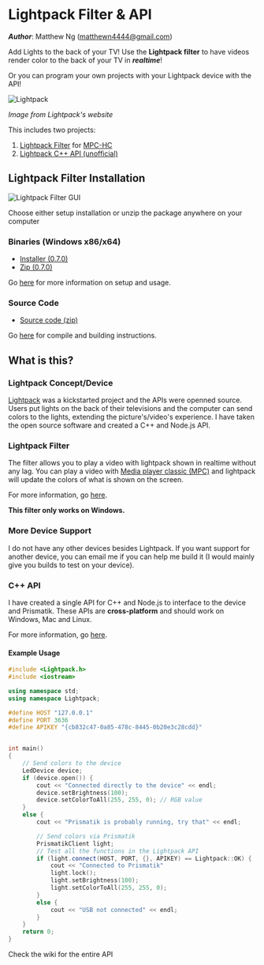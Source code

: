 # Lightpack Filter & API

**_Author_**: Matthew Ng (matthewn4444@gmail.com)

Add Lights to the back of your TV! Use the **Lightpack filter** to have videos
render color to the back of your TV in ***realtime***!

Or you can program your own projects with your Lightpack device with the API!

![Lightpack](http://i.imgur.com/Kym2v0c.jpg)

_Image from Lightpack's website_

This includes two projects:

1. [Lightpack Filter](https://github.com/matthewn4444/Lightpack-Filter-and-API/wiki/Usage) for [MPC-HC](https://mpc-hc.org/)
2. [Lightpack C++ API (unofficial)](https://github.com/matthewn4444/Lightpack-Filter-and-API/wiki/Lightpack-API)

## Lightpack Filter Installation

![Lightpack Filter GUI](https://github.com/matthewn4444/Lightpack-Filter-and-API/blob/master/directshow/Lightpack-filter-gui/design/front-image.PNG)

Choose either setup installation or unzip the package anywhere on your computer

### Binaries (Windows x86/x64)

- [Installer (0.7.0)](https://github.com/matthewn4444/Lightpack-Filter-and-API/releases/download/v0.7.0/setup.exe)
- [Zip (0.7.0)](https://github.com/matthewn4444/Lightpack-Filter-and-API/releases/download/v0.7.0/lightpack-filter.zip)

Go [here](https://github.com/matthewn4444/Lightpack-Filter-and-API/wiki/Installation) for more information on setup and usage.

### Source Code
- [Source code (zip)](https://github.com/matthewn4444/Lightpack-Filter-and-API/archive/v0.7.0.zip)

Go [here](https://github.com/matthewn4444/Lightpack-Filter-and-API/wiki/Building-the-Source) for compile and building instructions.

## What is this?

### Lightpack Concept/Device
[Lightpack](http://lightpack.tv/) was a kickstarted project and the APIs were openned
source. Users put lights on the back of their televisions and the computer can send
colors to the lights, extending the picture's/video's experience. I have taken
the open source software and created a C++ and Node.js API.

### Lightpack Filter

The filter allows you to play a video with lightpack shown in realtime without any
lag. You can play a video with [Media player classic (MPC)](http://mpc-hc.org/) and
lightpack will update the colors of what is shown on the screen.

For more information, go [here](https://github.com/matthewn4444/Lightpack-Filter-and-API/tree/master/directshow).

**This filter only works on Windows.**

### More Device Support
I do not have any other devices besides Lightpack. If you want support for another
device, you can email me if you can help me build it (I would mainly give you builds
to test on your device).

### C++ API

I have created a single API for C++ and Node.js to interface to the device and
Prismatik. These APIs are **cross-platform** and should work on Windows, Mac and Linux.

For more information, go [here](https://github.com/matthewn4444/Lightpack-Filter-and-API/tree/master/LightpackAPI).

#### Example Usage

```cpp
#include <Lightpack.h>
#include <iostream>

using namespace std;
using namespace Lightpack;

#define HOST "127.0.0.1"
#define PORT 3636
#define APIKEY "{cb832c47-0a85-478c-8445-0b20e3c28cdd}"


int main()
{
    // Send colors to the device
    LedDevice device;
    if (device.open()) {
        cout << "Connected directly to the device" << endl;
        device.setBrightness(100);
        device.setColorToAll(255, 255, 0); // RGB value
    }
    else {
        cout << "Prismatik is probably running, try that" << endl;

        // Send colors via Prismatik
        PrismatikClient light;
        // Test all the functions in the Lightpack API
        if (light.connect(HOST, PORT, {}, APIKEY) == Lightpack::OK) {
            cout << "Connected to Prismatik"
            light.lock();
            light.setBrightness(100);
            light.setColorToAll(255, 255, 0);
        }
        else {
            cout << "USB not connected" << endl;
        }
    }
    return 0;
}
```

Check the wiki for the entire API
